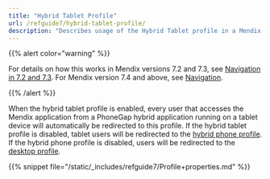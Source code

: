 ```yaml
---
title: "Hybrid Tablet Profile"
url: /refguide7/hybrid-tablet-profile/
description: "Describes usage of the Hybrid Tablet profile in a Mendix app for Mendix versions 7.0 and 7.1."
---
```


{{% alert color="warning" %}}

For details on how this works in Mendix versions 7.2 and 7.3, see [Navigation in 7.2 and 7.3](/refguide7/navigation-in-72-and-73/). For Mendix version 7.4 and above, see [Navigation](/refguide7/navigation/).

{{% /alert %}}

When the hybrid tablet profile is enabled, every user that accesses the Mendix application from a PhoneGap hybrid application running on a tablet device will automatically be redirected to this profile. If the hybrid tablet profile is disabled, tablet users will be redirected to the [hybrid phone profile](/refguide7/hybrid-phone-profile/). If the hybrid phone profile is disabled, users will be redirected to the [desktop profile](/refguide7/desktop-profile/).

{{% snippet file="/static/_includes/refguide7/Profile+properties.md" %}}
